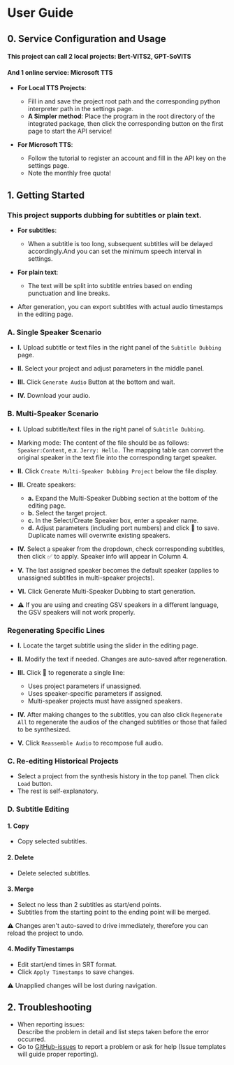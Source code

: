 # User Guide

## 0. Service Configuration and Usage
#### This project can call 2 local projects: Bert-VITS2, GPT-SoVITS
#### And 1 online service: Microsoft TTS
* **For Local TTS Projects**:

    * Fill in and save the project root path and the corresponding python interpreter path in the settings page.
    * **A Simpler method**: Place the program in the root directory of the integrated package, then click the corresponding button on the first page to start the API service!

* **For Microsoft TTS**:

    * Follow the tutorial to register an account and fill in the API key on the settings page.
    * Note the monthly free quota!

## 1. Getting Started
### This project supports dubbing for subtitles or plain text.
* **For subtitles**:

    * When a subtitle is too long, subsequent subtitles will be delayed accordingly.And you can set the minimum speech interval in settings.

* **For plain text**:

    * The text will be split into subtitle entries based on ending punctuation and line breaks.

* After generation, you can export subtitles with actual audio timestamps in the editing page.

### A. Single Speaker Scenario
* **I.** Upload subtitle or text files in the right panel of the `Subtitle Dubbing` page.

* **II.** Select your project and adjust parameters in the middle panel.

* **III.** Click `Generate Audio` Button at the bottom and wait.

* **IV.** Download your audio.

### B. Multi-Speaker Scenario
* **I.** Upload subtitle/text files in the right panel of `Subtitle Dubbing`. 
* Marking mode: The content of the file should be as follows: `Speaker:Content`, e.x. `Jerry: Hello.` The mapping table can convert the original speaker in the text file into the corresponding target speaker.  

* **II.** Click `Create Multi-Speaker Dubbing Project` below the file display.

* **III.** Create speakers:
    * **a.** Expand the Multi-Speaker Dubbing section at the bottom of the editing page.
    * **b.** Select the target project.
    * **c.** In the Select/Create Speaker box, enter a speaker name.
    * **d.** Adjust parameters (including port numbers) and click 💾 to save. Duplicate names will overwrite existing speakers.

* **IV.** Select a speaker from the dropdown, check corresponding subtitles, then click ✅ to apply. Speaker info will appear in Column 4.

* **V.** The last assigned speaker becomes the default speaker (applies to unassigned subtitles in multi-speaker projects).

* **VI.** Click Generate Multi-Speaker Dubbing to start generation.
* ⚠️ If you are using and creating GSV speakers in a different language, the GSV speakers will not work properly.

### Regenerating Specific Lines
* **I.** Locate the target subtitle using the slider in the editing page.

* **II.** Modify the text if needed. Changes are auto-saved after regeneration.

* **III.** Click 🔄 to regenerate a single line:

    * Uses project parameters if unassigned.
    * Uses speaker-specific parameters if assigned.
    * Multi-speaker projects must have assigned speakers.

* **IV.** After making changes to the subtitles, you can also click `Regenerate All` to regenerate the audios of the changed subtitles or those that failed to be synthesized.

* **V.** Click `Reassemble Audio` to recompose full audio.

### C. Re-editing Historical Projects
* Select a project from the synthesis history in the top panel. Then click `Load` button.
* The rest is self-explanatory.

### D. Subtitle Editing
#### 1. Copy
* Copy selected subtitles.

#### 2. Delete
* Delete selected subtitles.

#### 3. Merge
* Select no less than 2 subtitles as start/end points.
* Subtitles from the starting point to the ending point will be merged.

⚠️ Changes aren't auto-saved to drive immediately, therefore you can reload the project to undo.

#### 4. Modify Timestamps
* Edit start/end times in SRT format.
* Click `Apply Timestamps` to save changes.

⚠️ Unapplied changes will be lost during navigation.

## 2. Troubleshooting
* When reporting issues:  
Describe the problem in detail and list steps taken before the error occurred.
* Go to [GitHub-issues](https://github.com/YYuX-1145/Srt-AI-Voice-Assistant/issues) to report a problem or ask for help (Issue templates will guide proper reporting).